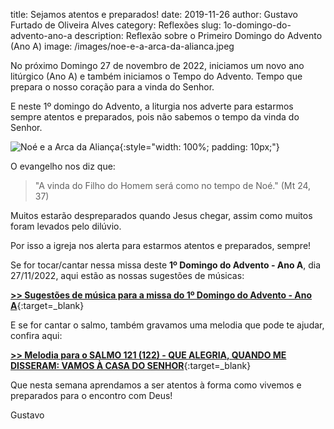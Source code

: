 title: Sejamos atentos e preparados!
date: 2019-11-26
author: Gustavo Furtado de Oliveira Alves
category: Reflexões
slug: 1o-domingo-do-advento-ano-a
description: Reflexão sobre o Primeiro Domingo do Advento (Ano A)
image: /images/noe-e-a-arca-da-alianca.jpeg

No próximo Domingo 27 de novembro de 2022, iniciamos um novo ano litúrgico (Ano A) e também iniciamos o Tempo do Advento. Tempo que prepara o nosso coração para a vinda do Senhor.

E neste 1º domingo do Advento, a liturgia nos adverte para estarmos sempre atentos e preparados, pois não sabemos o tempo da vinda do Senhor.

![Noé e a Arca da Aliança](/images/noe-e-a-arca-da-alianca.jpeg){:style="width: 100%; padding: 10px;"}

O evangelho nos diz que:

> "A vinda do Filho do Homem será como no tempo de Noé." (Mt 24, 37)

Muitos estarão despreparados quando Jesus chegar,
assim como muitos foram levados pelo dilúvio.

Por isso a igreja nos alerta para estarmos atentos e preparados, sempre!

Se for tocar/cantar nessa missa deste **1º Domingo do Advento - Ano A**, dia 27/11/2022,
aqui estão as nossas sugestões de músicas:

[**>> Sugestões de música para a missa do 1º Domingo do Advento - Ano A**](https://musicasparamissa.com.br/sugestoes-para/1o-domingo-do-advento-ano-a/){:target=\_blank}

E se for cantar o salmo, também gravamos uma melodia que pode te ajudar, confira aqui:

[**>> Melodia para o SALMO 121 (122) - QUE ALEGRIA, QUANDO ME DISSERAM: VAMOS À CASA DO SENHOR**](https://musicasparamissa.com.br/musica/salmo-121-122-que-alegria-quando-me-disseram-vamos-casa-do-senhor/){:target=\_blank}

Que nesta semana aprendamos a ser atentos à forma como vivemos e preparados para o encontro com Deus!

Gustavo






